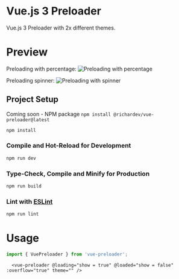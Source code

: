 # Vue.js 3 Preloader

Vue.js 3 Preloader with 2x different themes.

# Preview
Preloading with percentage:
![Preloading with percentage](https://i.ibb.co/bRbHRB0/ezgif-com-optimize.gif)

Preloading spinner:
![Preloading with spinner](https://i.ibb.co/wRT8P1c/ezgif-com-optimize-1.gif)

## Project Setup

Coming soon - NPM package `npm install @richardev/vue-preloader@latest`
```sh
npm install
```

### Compile and Hot-Reload for Development

```sh
npm run dev
```

### Type-Check, Compile and Minify for Production

```sh
npm run build
```

### Lint with [ESLint](https://eslint.org/)

```sh
npm run lint
```

# Usage
```ts
import { VuePreloader } from 'vue-preloader';
```

```vue
  <vue-preloader @loading="show = true" @loaded="show = false" :overflow="true" theme="" />
```
